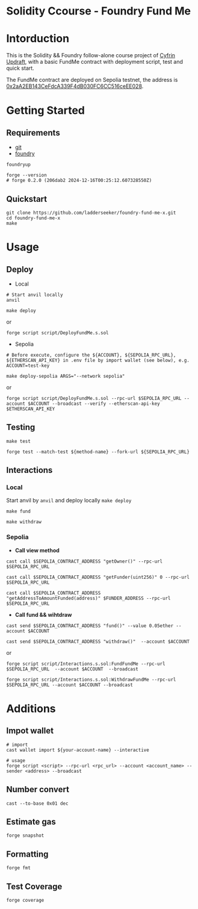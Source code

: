 # Solidity Ccourse - Foundry Fund Me

# Intorduction

This is the Solidity && Foundry follow-alone course project of [Cyfrin Updraft](https://updraft.cyfrin.io/), with a basic FundMe contract with deployment script, test and quick start. 

The FundMe contract are deployed on Sepolia testnet, the address is [0x2aA2EB143CeFdcA339F4dB030FC6CC516ceEE028](https://sepolia.etherscan.io/address/0x2aa2eb143cefdca339f4db030fc6cc516ceee028).

# Getting Started

## Requirements

- [git](https://git-scm.com/book/en/v2/Getting-Started-Installing-Git)
- [foundry](https://getfoundry.sh/)
  
```shell
foundryup

forge --version
# forge 0.2.0 (206dab2 2024-12-16T00:25:12.607328550Z)
```

## Quickstart

```
git clone https://github.com/ladderseeker/foundry-fund-me-x.git
cd foundry-fund-me-x
make
```

# Usage

## Deploy

- Local

```shell
# Start anvil locally
anvil
```

```shell
make deploy
```

or

```shell
forge script script/DeployFundMe.s.sol
```

- Sepolia

```shell
# Before execute, configure the ${ACCOUNT}, ${SEPOLIA_RPC_URL}, ${ETHERSCAN_API_KEY} in .env file by import wallet (see below), e.g. ACCOUNT=test-key

make deploy-sepolia ARGS="--network sepolia"
```

or

```shell
forge script script/DeployFundMe.s.sol --rpc-url $SEPOLIA_RPC_URL --account $ACCOUNT --broadcast --verify --etherscan-api-key $ETHERSCAN_API_KEY
```

## Testing

```shell
make test
```

```shell
forge test --match-test ${method-name} --fork-url ${SEPOLIA_RPC_URL}
```

## Interactions

### Local

Start anvil by `anvil` and deploy locally `make deploy`

```shell
make fund
```

```shell
make withdraw
```

### Sepolia

- **Call view method**

```shell
cast call $SEPOLIA_CONTRACT_ADDRESS "getOwner()" --rpc-url $SEPOLIA_RPC_URL
```

```shell
cast call $SEPOLIA_CONTRACT_ADDRESS "getFunder(uint256)" 0 --rpc-url $SEPOLIA_RPC_URL
```

```shell
cast call $SEPOLIA_CONTRACT_ADDRESS "getAddressToAmountFunded(address)" $FUNDER_ADDRESS --rpc-url $SEPOLIA_RPC_URL
```

- **Call fund && wihtdraw**

```shell
cast send $SEPOLIA_CONTRACT_ADDRESS "fund()" --value 0.05ether --account $ACCOUNT

cast send $SEPOLIA_CONTRACT_ADDRESS "withdraw()"  --account $ACCOUNT
```

or

```shell
forge script script/Interactions.s.sol:FundFundMe --rpc-url $SEPOLIA_RPC_URL  --account $ACCOUNT  --broadcast

forge script script/Interactions.s.sol:WithdrawFundMe --rpc-url $SEPOLIA_RPC_URL --account $ACCOUNT --broadcast
```

# Additions

## Impot wallet

```
# import
cast wallet import ${your-account-name} --interactive

# usage
forge script <script> --rpc-url <rpc_url> --account <account_name> --sender <address> --broadcast
```

## Number convert

```shell
cast --to-base 0x01 dec
```

## Estimate gas

```shell
forge snapshot
```

## Formatting

```shell
forge fmt
```

## Test Coverage

```shell
forge coverage
```
